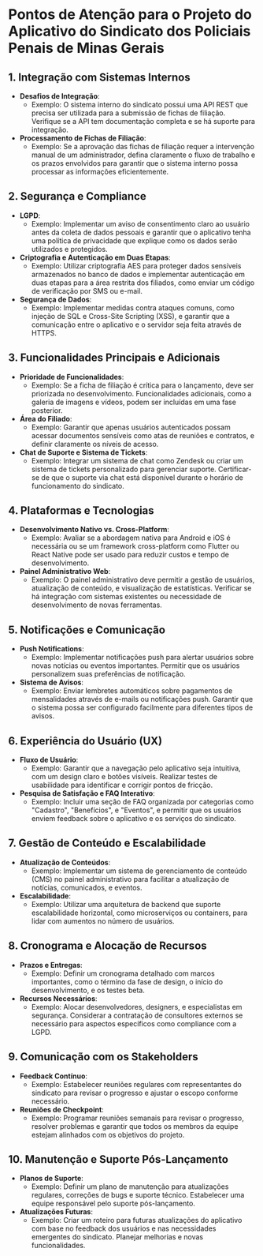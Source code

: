 # Pontos de Atenção para o Projeto do Aplicativo do Sindicato dos Policiais Penais de Minas Gerais

## 1. Integração com Sistemas Internos
- **Desafios de Integração**:
  - Exemplo: O sistema interno do sindicato possui uma API REST que precisa ser utilizada para a submissão de fichas de filiação. Verifique se a API tem documentação completa e se há suporte para integração.
- **Processamento de Fichas de Filiação**:
  - Exemplo: Se a aprovação das fichas de filiação requer a intervenção manual de um administrador, defina claramente o fluxo de trabalho e os prazos envolvidos para garantir que o sistema interno possa processar as informações eficientemente.

## 2. Segurança e Compliance
- **LGPD**:
  - Exemplo: Implementar um aviso de consentimento claro ao usuário antes da coleta de dados pessoais e garantir que o aplicativo tenha uma política de privacidade que explique como os dados serão utilizados e protegidos.
- **Criptografia e Autenticação em Duas Etapas**:
  - Exemplo: Utilizar criptografia AES para proteger dados sensíveis armazenados no banco de dados e implementar autenticação em duas etapas para a área restrita dos filiados, como enviar um código de verificação por SMS ou e-mail.
- **Segurança de Dados**:
  - Exemplo: Implementar medidas contra ataques comuns, como injeção de SQL e Cross-Site Scripting (XSS), e garantir que a comunicação entre o aplicativo e o servidor seja feita através de HTTPS.

## 3. Funcionalidades Principais e Adicionais
- **Prioridade de Funcionalidades**:
  - Exemplo: Se a ficha de filiação é crítica para o lançamento, deve ser priorizada no desenvolvimento. Funcionalidades adicionais, como a galeria de imagens e vídeos, podem ser incluídas em uma fase posterior.
- **Área do Filiado**:
  - Exemplo: Garantir que apenas usuários autenticados possam acessar documentos sensíveis como atas de reuniões e contratos, e definir claramente os níveis de acesso.
- **Chat de Suporte e Sistema de Tickets**:
  - Exemplo: Integrar um sistema de chat como Zendesk ou criar um sistema de tickets personalizado para gerenciar suporte. Certificar-se de que o suporte via chat está disponível durante o horário de funcionamento do sindicato.

## 4. Plataformas e Tecnologias
- **Desenvolvimento Nativo vs. Cross-Platform**:
  - Exemplo: Avaliar se a abordagem nativa para Android e iOS é necessária ou se um framework cross-platform como Flutter ou React Native pode ser usado para reduzir custos e tempo de desenvolvimento.
- **Painel Administrativo Web**:
  - Exemplo: O painel administrativo deve permitir a gestão de usuários, atualização de conteúdo, e visualização de estatísticas. Verificar se há integração com sistemas existentes ou necessidade de desenvolvimento de novas ferramentas.

## 5. Notificações e Comunicação
- **Push Notifications**:
  - Exemplo: Implementar notificações push para alertar usuários sobre novas notícias ou eventos importantes. Permitir que os usuários personalizem suas preferências de notificação.
- **Sistema de Avisos**:
  - Exemplo: Enviar lembretes automáticos sobre pagamentos de mensalidades através de e-mails ou notificações push. Garantir que o sistema possa ser configurado facilmente para diferentes tipos de avisos.

## 6. Experiência do Usuário (UX)
- **Fluxo de Usuário**:
  - Exemplo: Garantir que a navegação pelo aplicativo seja intuitiva, com um design claro e botões visíveis. Realizar testes de usabilidade para identificar e corrigir pontos de fricção.
- **Pesquisa de Satisfação e FAQ Interativo**:
  - Exemplo: Incluir uma seção de FAQ organizada por categorias como "Cadastro", "Benefícios", e "Eventos", e permitir que os usuários enviem feedback sobre o aplicativo e os serviços do sindicato.

## 7. Gestão de Conteúdo e Escalabilidade
- **Atualização de Conteúdos**:
  - Exemplo: Implementar um sistema de gerenciamento de conteúdo (CMS) no painel administrativo para facilitar a atualização de notícias, comunicados, e eventos.
- **Escalabilidade**:
  - Exemplo: Utilizar uma arquitetura de backend que suporte escalabilidade horizontal, como microserviços ou containers, para lidar com aumentos no número de usuários.

## 8. Cronograma e Alocação de Recursos
- **Prazos e Entregas**:
  - Exemplo: Definir um cronograma detalhado com marcos importantes, como o término da fase de design, o início do desenvolvimento, e os testes beta.
- **Recursos Necessários**:
  - Exemplo: Alocar desenvolvedores, designers, e especialistas em segurança. Considerar a contratação de consultores externos se necessário para aspectos específicos como compliance com a LGPD.

## 9. Comunicação com os Stakeholders
- **Feedback Contínuo**:
  - Exemplo: Estabelecer reuniões regulares com representantes do sindicato para revisar o progresso e ajustar o escopo conforme necessário.
- **Reuniões de Checkpoint**:
  - Exemplo: Programar reuniões semanais para revisar o progresso, resolver problemas e garantir que todos os membros da equipe estejam alinhados com os objetivos do projeto.

## 10. Manutenção e Suporte Pós-Lançamento
- **Planos de Suporte**:
  - Exemplo: Definir um plano de manutenção para atualizações regulares, correções de bugs e suporte técnico. Estabelecer uma equipe responsável pelo suporte pós-lançamento.
- **Atualizações Futuras**:
  - Exemplo: Criar um roteiro para futuras atualizações do aplicativo com base no feedback dos usuários e nas necessidades emergentes do sindicato. Planejar melhorias e novas funcionalidades.
